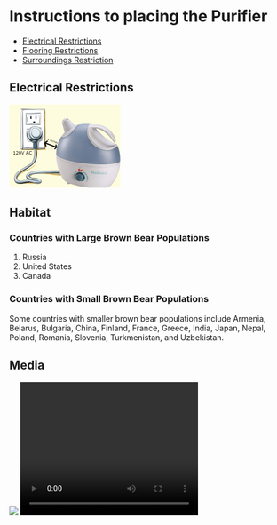 <!DOCTYPE html>
<html>
<meta name="viewport" content="width=device-width, initial-scale=1.0">
<head>
  <title>Purifier Placement</title>
</head>
<body>
  <h1>Instructions to placing the Purifier</h1>
  <ul>
    <li><a href="#introduction">Electrical Restrictions</a></li>
    <li><a href="#habitat">Flooring Restrictions</a></li>
    <li><a href="#media">Surroundings Restriction</a></li>
    </ul>
  <div id="introduction">
    <h2>Electrical Restrictions</h2>
    <img src="images/Picture1.jpg" style="width:500px;width:200px">
  </div>
  <div id="habitat">
    <h2>Habitat</h2>
    <h3>Countries with Large Brown Bear Populations</h3>
    <ol>
      <li>Russia</li>
      <li>United States</li>
      <li>Canada</li>
    </ol>
    <h3>Countries with Small Brown Bear Populations</h3>
    <p>Some countries with smaller brown bear populations include Armenia, Belarus, Bulgaria, China, Finland, France, Greece, India, Japan, Nepal, Poland, Romania, Slovenia, Turkmenistan, and Uzbekistan.</p>
  </div>
  <div id="media">
    <h2>Media</h2>
    <a href="https://en.wikipedia.org/wiki/Brown_bear" target="_blank"><img src="https://s3.amazonaws.com/codecademy-content/courses/web-101/web101-image_brownbear.jpg"/></a>
    <video src="https://s3.amazonaws.com/codecademy-content/courses/freelance-1/unit-1/lesson-2/htmlcss1-vid_brown-bear.mp4" height="240" width="320" controls>Video not supported</video>
  </div>
</body>

</html>